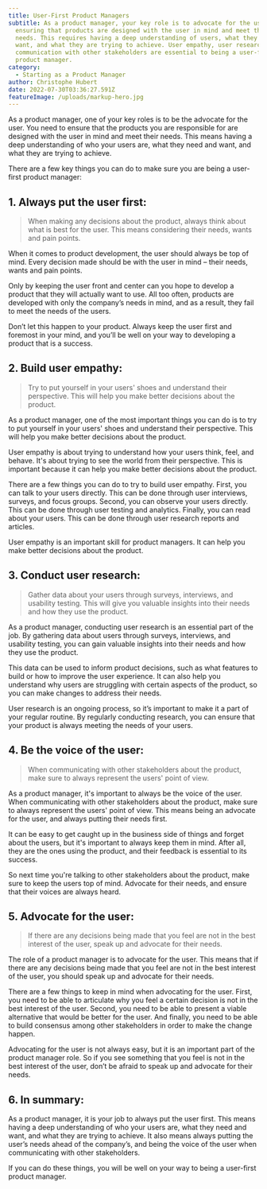 ```yaml
---
title: User-First Product Managers
subtitle: As a product manager, your key role is to advocate for the user by
  ensuring that products are designed with the user in mind and meet their
  needs. This requires having a deep understanding of users, what they need and
  want, and what they are trying to achieve. User empathy, user research, and
  communication with other stakeholders are essential to being a user-first
  product manager.
category:
  - Starting as a Product Manager
author: Christophe Hubert
date: 2022-07-30T03:36:27.591Z
featureImage: /uploads/markup-hero.jpg
---
```

As a product manager, one of your key roles is to be the advocate for the user. You need to ensure that the products you are responsible for are designed with the user in mind and meet their needs. This means having a deep understanding of who your users are, what they need and want, and what they are trying to achieve.

There are a few key things you can do to make sure you are being a user-first product manager:

## 1. Always put the user first: 

   > When making any decisions about the product, always think about what is best for the user. This means considering their needs, wants and pain points.

When it comes to product development, the user should always be top of mind. Every decision made should be with the user in mind – their needs, wants and pain points.

Only by keeping the user front and center can you hope to develop a product that they will actually want to use. All too often, products are developed with only the company’s needs in mind, and as a result, they fail to meet the needs of the users.

Don’t let this happen to your product. Always keep the user first and foremost in your mind, and you’ll be well on your way to developing a product that is a success.

## 2. Build user empathy: 

   > Try to put yourself in your users' shoes and understand their perspective. This will help you make better decisions about the product.

As a product manager, one of the most important things you can do is to try to put yourself in your users' shoes and understand their perspective. This will help you make better decisions about the product.

User empathy is about trying to understand how your users think, feel, and behave. It's about trying to see the world from their perspective. This is important because it can help you make better decisions about the product.

There are a few things you can do to try to build user empathy. First, you can talk to your users directly. This can be done through user interviews, surveys, and focus groups. Second, you can observe your users directly. This can be done through user testing and analytics. Finally, you can read about your users. This can be done through user research reports and articles.

User empathy is an important skill for product managers. It can help you make better decisions about the product.

## 3. Conduct user research: 

   > Gather data about your users through surveys, interviews, and usability testing. This will give you valuable insights into their needs and how they use the product.

As a product manager, conducting user research is an essential part of the job. By gathering data about users through surveys, interviews, and usability testing, you can gain valuable insights into their needs and how they use the product.

This data can be used to inform product decisions, such as what features to build or how to improve the user experience. It can also help you understand why users are struggling with certain aspects of the product, so you can make changes to address their needs.

User research is an ongoing process, so it’s important to make it a part of your regular routine. By regularly conducting research, you can ensure that your product is always meeting the needs of your users.

## 4. Be the voice of the user: 

   > When communicating with other stakeholders about the product, make sure to always represent the users' point of view.

As a product manager, it's important to always be the voice of the user. When communicating with other stakeholders about the product, make sure to always represent the users' point of view. This means being an advocate for the user, and always putting their needs first.

It can be easy to get caught up in the business side of things and forget about the users, but it's important to always keep them in mind. After all, they are the ones using the product, and their feedback is essential to its success.

So next time you're talking to other stakeholders about the product, make sure to keep the users top of mind. Advocate for their needs, and ensure that their voices are always heard.

## 5. Advocate for the user: 

   > If there are any decisions being made that you feel are not in the best interest of the user, speak up and advocate for their needs.

The role of a product manager is to advocate for the user. This means that if there are any decisions being made that you feel are not in the best interest of the user, you should speak up and advocate for their needs.

There are a few things to keep in mind when advocating for the user. First, you need to be able to articulate why you feel a certain decision is not in the best interest of the user. Second, you need to be able to present a viable alternative that would be better for the user. And finally, you need to be able to build consensus among other stakeholders in order to make the change happen.

Advocating for the user is not always easy, but it is an important part of the product manager role. So if you see something that you feel is not in the best interest of the user, don’t be afraid to speak up and advocate for their needs.

## 6. In summary:

As a product manager, it is your job to always put the user first. This means having a deep understanding of who your users are, what they need and want, and what they are trying to achieve. It also means always putting the user’s needs ahead of the company’s, and being the voice of the user when communicating with other stakeholders.

If you can do these things, you will be well on your way to being a user-first product manager.